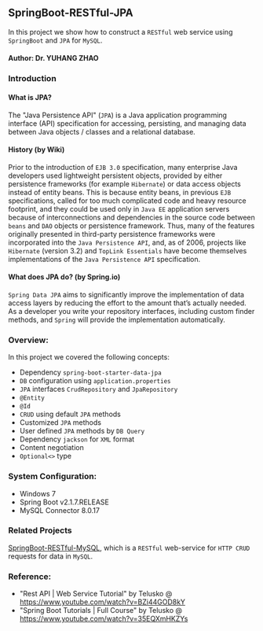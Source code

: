 ## SpringBoot-RESTful-JPA

In this project we show how to construct a `RESTful` web service using `SpringBoot` and `JPA` for `MySQL`.

#### Author: Dr. YUHANG ZHAO

### Introduction

#### What is JPA?
The "Java Persistence API" (`JPA`) is a Java application programming interface (API) specification for accessing, persisting, and managing data between Java objects / classes and a relational database.

#### History (by Wiki)
Prior to the introduction of `EJB 3.0` specification, many enterprise Java developers used lightweight persistent objects, provided by either persistence frameworks (for example `Hibernate`) or data access objects instead of entity beans. 
This is because entity beans, in previous `EJB` specifications, called for too much complicated code and heavy resource footprint, and they could be used only in `Java EE` application servers because of interconnections and dependencies in the source code between `beans` and `DAO` objects or persistence framework. 
Thus, many of the features originally presented in third-party persistence frameworks were incorporated into the `Java Persistence API`, and, as of 2006, projects like `Hibernate` (version 3.2) and `TopLink Essentials` have become themselves implementations of the `Java Persistence API` specification. 

#### What does JPA do? (by Spring.io)
`Spring Data JPA` aims to significantly improve the implementation of data access layers by reducing the effort to the amount that’s actually needed. 
As a developer you write your repository interfaces, including custom finder methods, and `Spring` will provide the implementation automatically.

### Overview:
In this project we covered the following concepts: 
- Dependency `spring-boot-starter-data-jpa`
- `DB` configuration using `application.properties`
- `JPA` interfaces `CrudRepository` and `JpaRepository`
- `@Entity`
- `@Id`
- `CRUD` using default `JPA` methods
- Customized `JPA` methods
- User defined `JPA` methods by `DB Query`
- Dependency `jackson` for `XML` format
- Content negotiation
- `Optional<>` type

### System Configuration:
- Windows 7
- Spring Boot v2.1.7.RELEASE
- MySQL Connector 8.0.17

### Related Projects
[SpringBoot-RESTful-MySQL](https://github.com/yuhang2685/SpringBoot-RESTful-MySQL),
which is a `RESTful` web-service for `HTTP CRUD` requests for data in `MySQL`.


### Reference: 
- "Rest API | Web Service Tutorial" by Telusko @ https://www.youtube.com/watch?v=BZi44GOD8kY
- "Spring Boot Tutorials | Full Course" by Telusko @ https://www.youtube.com/watch?v=35EQXmHKZYs
